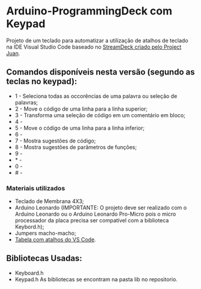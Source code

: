 # Arduino-ProgrammingDeck com Keypad

Projeto de um teclado para automatizar a utilização de atalhos de teclado na IDE Visual Studio Code baseado no [StreamDeck criado pelo Project Juan](https://github.com/juansduarte02/Arduino-Streamdeck-Keypad).

## Comandos disponíveis nesta versão (segundo as teclas no keypad):

- 1 - Seleciona todas as occorências de uma palavra ou seleção de palavras;
- 2 - Move o código de uma linha para a linha superior;
- 3 - Transforma uma seleção de código em um comentário em bloco;
- 4 -
- 5 - Move o código de uma linha para a linha inferior;
- 6 -
- 7 - Mostra sugestões de código;
- 8 - Mostra sugestões de parâmetros de funções;
- 9 -
- \* -
- 0 -
- \# -

### Materiais utilizados

- Teclado de Membrana 4X3;
- Arduino Leonardo (IMPORTANTE: O projeto deve ser realizado com o Arduino Leonardo ou o Arduino Leonardo Pro-Micro pois o micro processador da placa precisa ser compatível com a biblioteca Keybord.h);
- Jumpers macho-macho;
- [Tabela com atalhos do VS Code](https://code.visualstudio.com/shortcuts/keyboard-shortcuts-linux.pdf).

## Bibliotecas Usadas:

- Keyboard.h
- Keypad.h
  As bibliotecas se encontram na pasta lib no repositorio.
